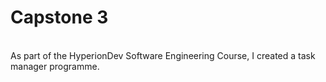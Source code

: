 # Capstone 3
<br>
As part of the HyperionDev Software Engineering Course, I created a task manager programme.
